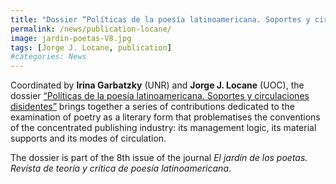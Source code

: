 ```yaml
---
title: "Dossier “Políticas de la poesía latinoamericana. Soportes y circulaciones disidentes”"
permalink: /news/publication-locane/
image: jardin-poetas-V8.jpg
tags: [Jorge J. Locane, publication]
#categories: News
---
```

Coordinated by **Irina Garbatzky** (UNR) and **Jorge J. Locane** (UOC), the dossier [“Políticas de la poesía latinoamericana. Soportes y circulaciones disidentes”](http://cajaderesonancia.com/index.php?mod=jardin&view=detalle&id=505) brings together a series of contributions dedicated to the examination of poetry as a literary form that problematises the conventions of the concentrated publishing industry: its management logic, its material supports and its modes of circulation.

The dossier is part of the 8th issue of the journal *El jardín de los poetas. Revista de teoría y crítica de poesía latinoamericana*.
